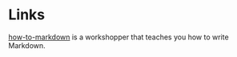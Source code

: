 # Links

[how-to-markdown] is a workshopper that teaches you how to write Markdown.

<!-- My References -->
[how-to-markdown]: git.io/how-to-markdown
